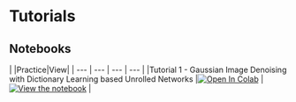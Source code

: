 # Tutorials

## Notebooks

|   |Practice|View|
| --- | --- | --- | --- |
|Tutorial 1 - Gaussian Image Denoising with Dictionary Learning based Unrolled Networks |[![Open In Colab](https://colab.research.google.com/assets/colab-badge.svg)](https://colab.research.google.com/github/btolooshams/stable-interpretable-unrolled-dl/blob/master/pytorch/tutorials/gaussian-image-denoising.ipynb) | [![View the notebook](https://img.shields.io/badge/render-nbviewer-orange.svg)](https://nbviewer.jupyter.org/github/btolooshams/stable-interpretable-unrolled-dl/blob/master/pytorch/tutorials/gaussian-image-denoising.ipynb?flush_cache=true)     |
